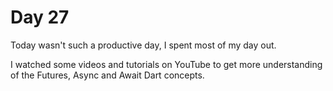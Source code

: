 # Day 27

Today wasn't such a productive day, I spent most of my day out.

I watched some videos and tutorials on YouTube to get more understanding of the Futures, Async and Await Dart concepts.
